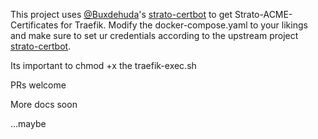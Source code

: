 This project uses [@Buxdehuda](https://github.com/Buxdehuda/strato-certbot)'s [strato-certbot](https://github.com/Buxdehuda/strato-certbot) to get Strato-ACME-Certificates for Traefik.
Modify the docker-compose.yaml to your likings and make sure to set ur credentials according to the upstream project [strato-certbot](https://github.com/Buxdehuda/strato-certbot).

Its important to chmod +x the traefik-exec.sh

PRs welcome

More docs soon

...maybe
